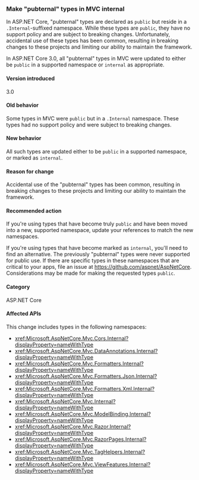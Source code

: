 ### Make "pubternal" types in MVC internal

In ASP.NET Core, "pubternal" types are declared as `public` but reside in a `.Internal`-suffixed namespace. While these types are `public`, they have no support policy and are subject to breaking changes. Unfortunately, accidental use of these types has been common, resulting in breaking changes to these projects and limiting our ability to maintain the framework.

In ASP.NET Core 3.0, all "pubternal" types in MVC were updated to either be `public` in a supported namespace or `internal` as appropriate.

#### Version introduced

3.0

#### Old behavior

Some types in MVC were `public` but in a `.Internal` namespace. These types had no support policy and were subject to breaking changes.

#### New behavior

All such types are updated either to be `public` in a supported namespace, or marked as `internal`.

#### Reason for change

Accidental use of the "pubternal" types has been common, resulting in breaking changes to these projects and limiting our ability to maintain the framework.

#### Recommended action

If you're using types that have become truly `public` and have been moved into a new, supported namespace, update your references to match the new namespaces.

If you're using types that have become marked as `internal`, you'll need to find an alternative. The previously "pubternal" types were never supported for public use. If there are specific types in these namespaces that are critical to your apps, file an issue at https://github.com/aspnet/AspNetCore. Considerations may be made for making the requested types `public`.

#### Category

ASP.NET Core

#### Affected APIs

This change includes types in the following namespaces:

- <xref:Microsoft.AspNetCore.Mvc.Cors.Internal?displayProperty=nameWithType>
- <xref:Microsoft.AspNetCore.Mvc.DataAnnotations.Internal?displayProperty=nameWithType>
- <xref:Microsoft.AspNetCore.Mvc.Formatters.Internal?displayProperty=nameWithType>
- <xref:Microsoft.AspNetCore.Mvc.Formatters.Json.Internal?displayProperty=nameWithType>
- <xref:Microsoft.AspNetCore.Mvc.Formatters.Xml.Internal?displayProperty=nameWithType>
- <xref:Microsoft.AspNetCore.Mvc.Internal?displayProperty=nameWithType>
- <xref:Microsoft.AspNetCore.Mvc.ModelBinding.Internal?displayProperty=nameWithType>
- <xref:Microsoft.AspNetCore.Mvc.Razor.Internal?displayProperty=nameWithType>
- <xref:Microsoft.AspNetCore.Mvc.RazorPages.Internal?displayProperty=nameWithType>
- <xref:Microsoft.AspNetCore.Mvc.TagHelpers.Internal?displayProperty=nameWithType>
- <xref:Microsoft.AspNetCore.Mvc.ViewFeatures.Internal?displayProperty=nameWithType>

<!--

#### Affected APIs

- `N:Microsoft.AspNetCore.Mvc.Cors.Internal`
- `N:Microsoft.AspNetCore.Mvc.DataAnnotations.Internal`
- `N:Microsoft.AspNetCore.Mvc.Formatters.Internal`
- `N:Microsoft.AspNetCore.Mvc.Formatters.Json.Internal`
- `N:Microsoft.AspNetCore.Mvc.Formatters.Xml.Internal`
- `N:Microsoft.AspNetCore.Mvc.Internal`
- `N:Microsoft.AspNetCore.Mvc.ModelBinding.Internal`
- `N:Microsoft.AspNetCore.Mvc.Razor.Internal`
- `N:Microsoft.AspNetCore.Mvc.RazorPages.Internal`
- `N:Microsoft.AspNetCore.Mvc.TagHelpers.Internal`
- `N:Microsoft.AspNetCore.Mvc.ViewFeatures.Internal`

-->
